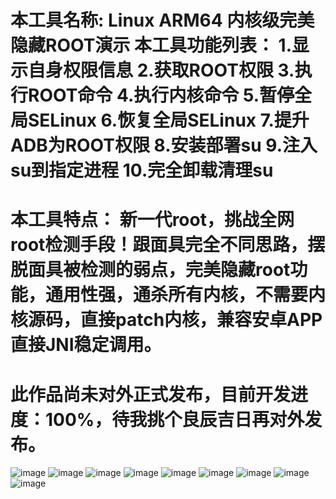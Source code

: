 本工具名称: Linux ARM64 内核级完美隐藏ROOT演示
本工具功能列表：
	1.显示自身权限信息
	2.获取ROOT权限
	3.执行ROOT命令
	4.执行内核命令
	5.暂停全局SELinux
	6.恢复全局SELinux
	7.提升ADB为ROOT权限
	8.安装部署su
	9.注入su到指定进程
	10.完全卸载清理su
=================================================================
本工具特点：
新一代root，挑战全网root检测手段！跟面具完全不同思路，摆脱面具被检测的弱点，完美隐藏root功能，通用性强，通杀所有内核，不需要内核源码，直接patch内核，兼容安卓APP直接JNI稳定调用。
=================================================================
此作品尚未对外正式发布，目前开发进度：100%，待我挑个良辰吉日再对外发布。
================================================================
![image](https://github.com/abcz316/linuxKernelRoot/blob/master/ScreenCap/0.png)
![image](https://github.com/abcz316/linuxKernelRoot/blob/master/ScreenCap/1.png)
![image](https://github.com/abcz316/linuxKernelRoot/blob/master/ScreenCap/2.png)
![image](https://github.com/abcz316/linuxKernelRoot/blob/master/ScreenCap/3.png)
![image](https://github.com/abcz316/linuxKernelRoot/blob/master/ScreenCap/4.png)
![image](https://github.com/abcz316/linuxKernelRoot/blob/master/ScreenCap/5.png)
![image](https://github.com/abcz316/linuxKernelRoot/blob/master/ScreenCap/6.png)
![image](https://github.com/abcz316/linuxKernelRoot/blob/master/ScreenCap/7.png)
![image](https://github.com/abcz316/linuxKernelRoot/blob/master/ScreenCap/8.png)
